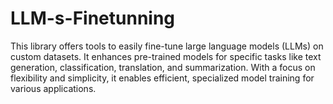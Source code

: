 # LLM-s-Finetunning
This library offers tools to easily fine-tune large language models (LLMs) on custom datasets. It enhances pre-trained models for specific tasks like text generation, classification, translation, and summarization. With a focus on flexibility and simplicity, it enables efficient, specialized model training for various applications.
